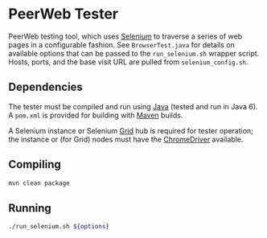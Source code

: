 PeerWeb Tester
==============

PeerWeb testing tool, which uses [Selenium][selenium] to traverse a series of web pages in a
configurable fashion. See `BrowserTest.java` for details on available options that can be passed to
the `run_selenium.sh` wrapper script. Hosts, ports, and the base visit URL are pulled from
`selenium_config.sh`.

Dependencies
------------

The tester must be compiled and run using [Java][java] (tested and run in Java 6). A `pom.xml` is
provided for building with [Maven][maven] builds.

A Selenium instance or Selenium [Grid][grid] hub is required for tester operation; the instance or
(for Grid) nodes must have the [ChromeDriver][chromedriver] available.

Compiling
---------

```sh
mvn clean package
```

Running
-------

```sh
./run_selenium.sh ${options}
```

[selenium]:     http://www.seleniumhq.org/
[java]:         https://www.oracle.com/java/
[maven]:        https://maven.apache.org/
[grid]:         https://code.google.com/p/selenium/wiki/Grid2
[chromedriver]: https://sites.google.com/a/chromium.org/chromedriver/
[node]:         http://nodejs.org/
